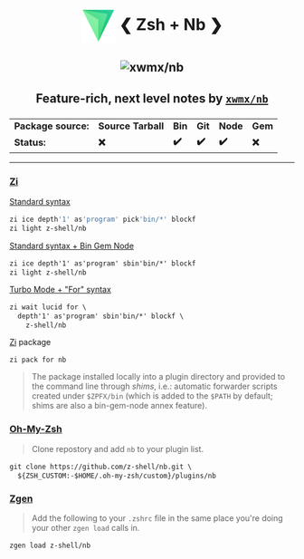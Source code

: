 <h1 align="center">
  <a href="https://github.com/z-shell/zi">
  <img align="center" src="https://github.com/z-shell/zi/raw/main/docs/images/logo.png" alt="Logo" width="60px" height="60px" /></a>
  ❮ Zsh + Nb ❯</h1>
<div align="center">
<h2>
  <img align="center" src="https://raw.githubusercontent.com/xwmx/nb/master/docs/assets/images/nb.png" alt="xwmx/nb" width="60%" height="auto" />
</h2>

## Feature-rich, next level notes by [`xwmx/nb`](https://github.com/xwmx/nb)

<h3>
<table>
    <tr>
        <td><b>Package source:</b></td>
        <td>Source Tarball</td>
        <td>Bin</td>        
        <td>Git</td>
        <td>Node</td>
        <td>Gem</td>
    </tr>
    <tr>
        <td><b>Status:</b></td>
        <td>❌</td>
        <td>✔️</td>
        <td>✔️</td>
        <td>✔️</td>
        <td>❌</td>
    </tr>
   </table>
</h3>

</div><hr />

### [Zi](https://github.com/z-shell/zi)

[Standard syntax](https://wiki.zshell.dev/docs/guides/syntax/common#standard-syntax)

```zsh
zi ice depth'1' as'program' pick'bin/*' blockf
zi light z-shell/nb
```

[Standard syntax + Bin Gem Node](https://wiki.zshell.dev/ecosystem/annexes/bin-gem-node)

```shell
zi ice depth'1' as'program' sbin'bin/*' blockf
zi light z-shell/nb
```

[Turbo Mode + "For" syntax](https://wiki.zshell.dev/docs/getting_started/overview#turbo-mode-zsh--53)

```shell
zi wait lucid for \
  depth'1' as'program' sbin'bin/*' blockf \
    z-shell/nb
```

[Zi](https://github.com/z-shell/zi) package

```shell
zi pack for nb
```

> The package installed locally into a plugin directory and provided to the command line through _shims_, i.e.: automatic forwarder scripts created under `$ZPFX/bin` (which is added to the `$PATH` by default; shims are also a bin-gem-node annex feature).

### [Oh-My-Zsh](https://github.com/ohmyzsh/ohmysh)

> Clone repostory and add `nb` to your plugin list.

```shell
git clone https://github.com/z-shell/nb.git \
  ${ZSH_CUSTOM:-$HOME/.oh-my-zsh/custom}/plugins/nb
```

### [Zgen](https://github.com/tarjoilija/zgen)

> Add the following to your `.zshrc` file in the same place you're doing your other `zgen load` calls in.

```shell
zgen load z-shell/nb
```
